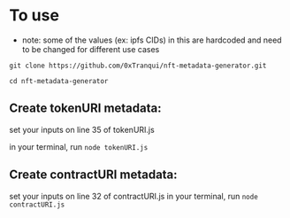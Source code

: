 # To use

* note: some of the values (ex: ipfs CIDs) in this are hardcoded and need to be changed for different use cases 

`git clone https://github.com/0xTranqui/nft-metadata-generator.git`

`cd nft-metadata-generator`

## Create tokenURI metadata:

set your inputs on line 35 of tokenURI.js

in your terminal, run `node tokenURI.js`

## Create contractURI metadata:
set your inputs on line 32 of contractURI.js
in your terminal, run `node contractURI.js`